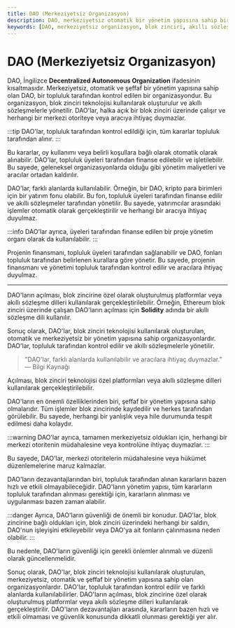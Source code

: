 ```yaml
---
title: DAO (Merkeziyetsiz Organizasyon)
description: DAO, merkeziyetsiz otomatik bir yönetim yapısına sahip bir organizasyondur. Blok zinciri teknolojisi ile oluşturulan bu yapılar, topluluğun kontrolünde ve şeffaf bir şekilde işler. 
keywords: [DAO, merkeziyetsiz organizasyon, blok zinciri, akıllı sözleşmeler, şeffaflık, kripto para değerlendirmeleri, topluluk yönetimi]
---
```


# DAO (Merkeziyetsiz Organizasyon)

DAO, İngilizce **Decentralized Autonomous Organization** ifadesinin kısaltmasıdır. Merkeziyetsiz, otomatik ve şeffaf bir yönetim yapısına sahip olan DAO, bir topluluk tarafından kontrol edilen bir organizasyondur. Bu organizasyon, blok zinciri teknolojisi kullanılarak oluşturulur ve akıllı sözleşmelerle yönetilir. DAO'lar, halka açık bir blok zinciri üzerinde çalışır ve herhangi bir merkezi otoriteye veya aracıya ihtiyaç duymazlar.

:::tip
DAO'lar, topluluk tarafından kontrol edildiği için, tüm kararlar topluluk tarafından alınır.
:::

Bu kararlar, oy kullanımı veya belirli koşullara bağlı olarak otomatik olarak alınabilir. DAO'lar, topluluk üyeleri tarafından finanse edilebilir ve işletilebilir. Bu sayede, geleneksel organizasyonlarda olduğu gibi yönetim maliyetleri ve aracılar ortadan kaldırılır.

DAO'lar, farklı alanlarda kullanılabilir. Örneğin, bir DAO, kripto para birimleri için bir yatırım fonu olabilir. Bu fon, topluluk üyeleri tarafından finanse edilir ve akıllı sözleşmeler tarafından yönetilir. Bu sayede, yatırımcılar arasındaki işlemler otomatik olarak gerçekleştirilir ve herhangi bir aracıya ihtiyaç duyulmaz.

:::info
DAO'lar ayrıca, üyeleri tarafından finanse edilen bir proje yönetim organı olarak da kullanılabilir.
:::

Projenin finansmanı, topluluk üyeleri tarafından sağlanabilir ve DAO, fonları topluluk tarafından belirlenen kurallara göre yönetir. Bu sayede, projenin finansmanı ve yönetimi topluluk tarafından kontrol edilir ve aracılara ihtiyaç duyulmaz.

---

DAO'ların açılması, blok zincirine özel olarak oluşturulmuş platformlar veya akıllı sözleşme dilleri kullanılarak gerçekleştirilebilir. Örneğin, Ethereum blok zinciri üzerinde çalışan DAO'ların açılması için **Solidity** adında bir akıllı sözleşme dili kullanılır.

Sonuç olarak, DAO'lar, blok zinciri teknolojisi kullanılarak oluşturulan, otomatik ve merkeziyetsiz bir yönetim yapısına sahip organizasyonlardır. DAO'lar, topluluk tarafından kontrol edilir ve akıllı sözleşmelerle yönetilir. 

> "DAO'lar, farklı alanlarda kullanılabilir ve aracılara ihtiyaç duymazlar."  
> — Bilgi Kaynağı

Açılması, blok zinciri teknolojisi özel platformları veya akıllı sözleşme dilleri kullanılarak gerçekleştirilebilir.

DAO'ların en önemli özelliklerinden biri, şeffaf bir yönetim yapısına sahip olmalarıdır. Tüm işlemler blok zincirinde kaydedilir ve herkes tarafından görülebilir. Bu sayede, herhangi bir yanlışlık veya hile durumunda tespit edilmesi daha kolaydır.

:::warning
DAO'lar ayrıca, tamamen merkeziyetsiz oldukları için, herhangi bir merkezi otoritenin müdahalesine veya kontrolüne ihtiyaç duymazlar.
:::

Bu sayede, DAO'lar, merkezi otoritelerin müdahalesine veya hükümet düzenlemelerine maruz kalmazlar.

DAO'ların dezavantajlarından biri, topluluk tarafından alınan kararların bazen hızlı ve etkili olmayabileceğidir. DAO'ların yönetim yapısı, tüm kararların topluluk tarafından alınması gerektiği için, kararların alınması ve uygulanması bazen zaman alabilir.

:::danger
Ayrıca, DAO'ların güvenliği de önemli bir konudur. DAO'lar, blok zincirine bağlı oldukları için, blok zinciri üzerindeki herhangi bir saldırı, DAO'nun işleyişini etkileyebilir veya DAO'ya ait fonların çalınmasına neden olabilir.
:::

Bu nedenle, DAO'ların güvenliği için gerekli önlemler alınmalı ve düzenli olarak güncellenmelidir.

Sonuç olarak, DAO'lar, blok zinciri teknolojisi kullanılarak oluşturulan, merkeziyetsiz, otomatik ve şeffaf bir yönetim yapısına sahip olan organizasyonlardır. DAO'lar, topluluk tarafından kontrol edilir ve farklı alanlarda kullanılabilirler. DAO'ların açılması, blok zincirine özel olarak oluşturulmuş platformlar veya akıllı sözleşme dilleri kullanılarak gerçekleştirilir. DAO'ların dezavantajları arasında, kararların bazen hızlı ve etkili olmaması ve güvenlik konusunda dikkatli olunması gerektiği yer alır.